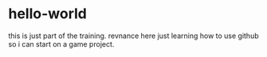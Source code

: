 # hello-world
this is just part of the training.
revnance here just learning how to use github so i can start on a game project.
